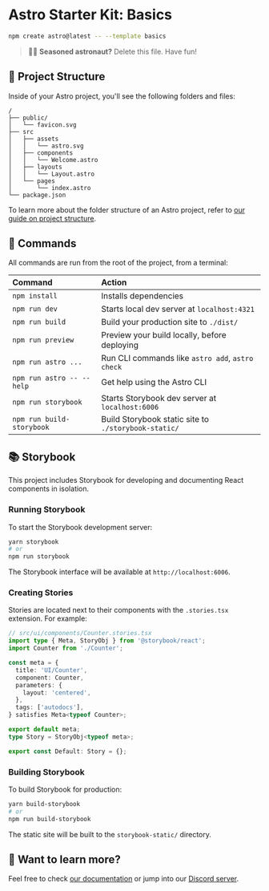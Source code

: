 # Astro Starter Kit: Basics

```sh
npm create astro@latest -- --template basics
```

> 🧑‍🚀 **Seasoned astronaut?** Delete this file. Have fun!

## 🚀 Project Structure

Inside of your Astro project, you'll see the following folders and files:

```text
/
├── public/
│   └── favicon.svg
├── src
│   ├── assets
│   │   └── astro.svg
│   ├── components
│   │   └── Welcome.astro
│   ├── layouts
│   │   └── Layout.astro
│   └── pages
│       └── index.astro
└── package.json
```

To learn more about the folder structure of an Astro project, refer to [our guide on project structure](https://docs.astro.build/en/basics/project-structure/).

## 🧞 Commands

All commands are run from the root of the project, from a terminal:

| Command                   | Action                                           |
| :------------------------ | :----------------------------------------------- |
| `npm install`             | Installs dependencies                            |
| `npm run dev`             | Starts local dev server at `localhost:4321`      |
| `npm run build`           | Build your production site to `./dist/`          |
| `npm run preview`         | Preview your build locally, before deploying     |
| `npm run astro ...`       | Run CLI commands like `astro add`, `astro check` |
| `npm run astro -- --help` | Get help using the Astro CLI                     |
| `npm run storybook`       | Starts Storybook dev server at `localhost:6006`  |
| `npm run build-storybook` | Build Storybook static site to `./storybook-static/` |

## 📚 Storybook

This project includes Storybook for developing and documenting React components in isolation.

### Running Storybook

To start the Storybook development server:

```sh
yarn storybook
# or
npm run storybook
```

The Storybook interface will be available at `http://localhost:6006`.

### Creating Stories

Stories are located next to their components with the `.stories.tsx` extension. For example:

```typescript
// src/ui/components/Counter.stories.tsx
import type { Meta, StoryObj } from '@storybook/react';
import Counter from './Counter';

const meta = {
  title: 'UI/Counter',
  component: Counter,
  parameters: {
    layout: 'centered',
  },
  tags: ['autodocs'],
} satisfies Meta<typeof Counter>;

export default meta;
type Story = StoryObj<typeof meta>;

export const Default: Story = {};
```

### Building Storybook

To build Storybook for production:

```sh
yarn build-storybook
# or
npm run build-storybook
```

The static site will be built to the `storybook-static/` directory.

## 👀 Want to learn more?

Feel free to check [our documentation](https://docs.astro.build) or jump into our [Discord server](https://astro.build/chat).
